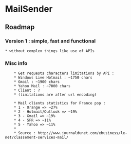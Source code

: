 # MailSender

## Roadmap

### Version 1 : simple, fast and functional
	* without complex things like use of APIs

### Misc info
        * Get requests characters limitations by API :
        * Windows Live Hotmail : ~1750 chars
        * Gmail : ~1900 chars
        * Yahoo Mail : ~7000 chars
        * Client : ?
        * (limitations are after url encoding)
        
        * Mail clients statistics for France pop :
        * 1 - Orange => ~27%
        * 2 - Hotmail/Outlook => ~19%
        * 3 - Gmail => ~19%
        * 4 - SFR => ~11%
        * 5 - Yahoo => ~11%
        *
        * Source : http://www.journaldunet.com/ebusiness/le-net/classement-services-mail/

